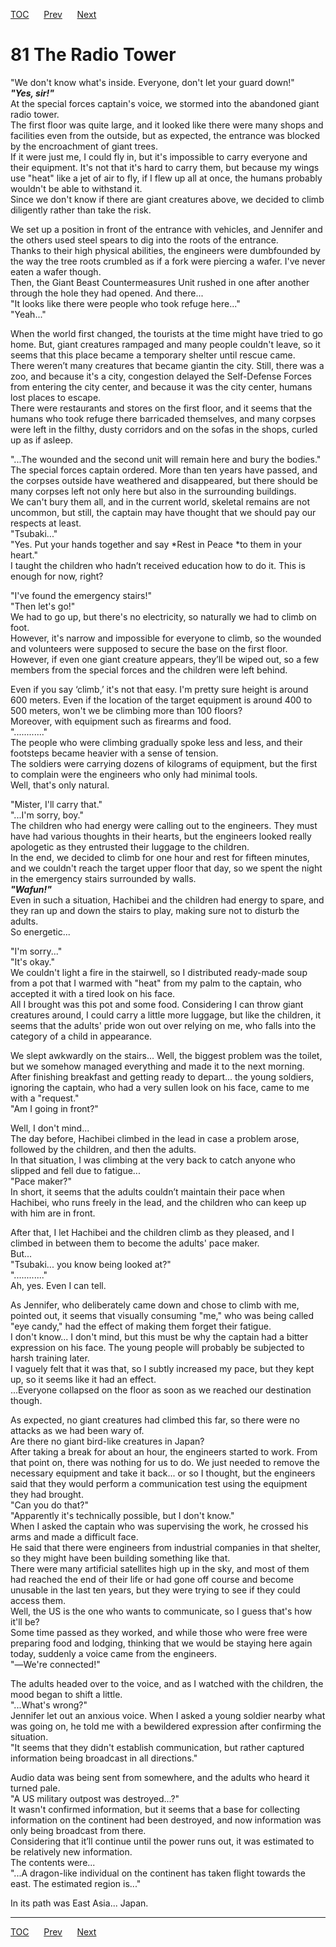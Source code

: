 [TOC](../readme.md)&nbsp;&nbsp;&nbsp;&nbsp;&nbsp;&nbsp;[Prev](section_0024.md)&nbsp;&nbsp;&nbsp;&nbsp;&nbsp;&nbsp;[Next](section_0026.md)



# 81 The Radio Tower

"We don't know what's inside. Everyone, don't let your guard down!"  
***"Yes, sir!"***  
At the special forces captain's voice, we stormed into the abandoned
giant radio tower.  
The first floor was quite large, and it looked like there were many
shops and facilities even from the outside, but as expected, the
entrance was blocked by the encroachment of giant trees.  
If it were just me, I could fly in, but it's impossible to carry
everyone and their equipment. It's not that it's hard to carry them, but
because my wings use "heat" like a jet of air to fly, if I flew up all
at once, the humans probably wouldn't be able to withstand it.  
Since we don't know if there are giant creatures above, we decided to
climb diligently rather than take the risk.  
  
We set up a position in front of the entrance with vehicles, and
Jennifer and the others used steel spears to dig into the roots of the
entrance.  
Thanks to their high physical abilities, the engineers were dumbfounded
by the way the tree roots crumbled as if a fork were piercing a wafer.
I've never eaten a wafer though.  
Then, the Giant Beast Countermeasures Unit rushed in one after another
through the hole they had opened. And there...  
"It looks like there were people who took refuge here..."  
"Yeah..."  
  
When the world first changed, the tourists at the time might have tried
to go home. But, giant creatures rampaged and many people couldn't
leave, so it seems that this place became a temporary shelter until
rescue came.  
There weren’t many creatures that became giantin the city. Still, there
was a zoo, and because it's a city, congestion delayed the Self-Defense
Forces from entering the city center, and because it was the city
center, humans lost places to escape.  
There were restaurants and stores on the first floor, and it seems that
the humans who took refuge there barricaded themselves, and many corpses
were left in the filthy, dusty corridors and on the sofas in the shops,
curled up as if asleep.  
  
"...The wounded and the second unit will remain here and bury the
bodies."  
The special forces captain ordered. More than ten years have passed, and
the corpses outside have weathered and disappeared, but there should be
many corpses left not only here but also in the surrounding buildings.  
We can't bury them all, and in the current world, skeletal remains are
not uncommon, but still, the captain may have thought that we should pay
our respects at least.  
"Tsubaki..."  
"Yes. Put your hands together and say *Rest in Peace *to them in your
heart."  
I taught the children who hadn’t received education how to do it. This
is enough for now, right?  
  
"I've found the emergency stairs!"  
"Then let's go!"  
We had to go up, but there's no electricity, so naturally we had to
climb on foot.  
However, it's narrow and impossible for everyone to climb, so the
wounded and volunteers were supposed to secure the base on the first
floor. However, if even one giant creature appears, they’ll be wiped
out, so a few members from the special forces and the children were left
behind.  
  
Even if you say ‘climb,’ it's not that easy. I'm pretty sure height is
around 600 meters. Even if the location of the target equipment is
around 400 to 500 meters, won't we be climbing more than 100 floors?  
Moreover, with equipment such as firearms and food.  
"............"  
The people who were climbing gradually spoke less and less, and their
footsteps became heavier with a sense of tension.  
The soldiers were carrying dozens of kilograms of equipment, but the
first to complain were the engineers who only had minimal tools.  
Well, that's only natural.  
  
"Mister, I'll carry that."  
"...I'm sorry, boy."  
The children who had energy were calling out to the engineers. They must
have had various thoughts in their hearts, but the engineers looked
really apologetic as they entrusted their luggage to the children.  
In the end, we decided to climb for one hour and rest for fifteen
minutes, and we couldn't reach the target upper floor that day, so we
spent the night in the emergency stairs surrounded by walls.  
***"Wafun!"***  
Even in such a situation, Hachibei and the children had energy to spare,
and they ran up and down the stairs to play, making sure not to disturb
the adults.  
So energetic...  
  
"I'm sorry..."  
"It's okay."  
We couldn't light a fire in the stairwell, so I distributed ready-made
soup from a pot that I warmed with "heat" from my palm to the captain,
who accepted it with a tired look on his face.  
All I brought was this pot and some food. Considering I can throw giant
creatures around, I could carry a little more luggage, but like the
children, it seems that the adults' pride won out over relying on me,
who falls into the category of a child in appearance.  
  
We slept awkwardly on the stairs... Well, the biggest problem was the
toilet, but we somehow managed everything and made it to the next
morning.  
After finishing breakfast and getting ready to depart... the young
soldiers, ignoring the captain, who had a very sullen look on his face,
came to me with a "request."  
"Am I going in front?"  
  
Well, I don't mind...  
The day before, Hachibei climbed in the lead in case a problem arose,
followed by the children, and then the adults.  
In that situation, I was climbing at the very back to catch anyone who
slipped and fell due to fatigue...  
"Pace maker?"  
In short, it seems that the adults couldn’t maintain their pace when
Hachibei, who runs freely in the lead, and the children who can keep up
with him are in front.  
  
After that, I let Hachibei and the children climb as they pleased, and I
climbed in between them to become the adults' pace maker.  
But...  
"Tsubaki... you know being looked at?"  
"............"  
Ah, yes. Even I can tell.  
  
As Jennifer, who deliberately came down and chose to climb with me,
pointed out, it seems that visually consuming "me," who was being called
"eye candy," had the effect of making them forget their fatigue.  
I don't know... I don't mind, but this must be why the captain had a
bitter expression on his face. The young people will probably be
subjected to harsh training later.  
I vaguely felt that it was that, so I subtly increased my pace, but they
kept up, so it seems like it had an effect.  
...Everyone collapsed on the floor as soon as we reached our destination
though.  
  
As expected, no giant creatures had climbed this far, so there were no
attacks as we had been wary of.  
Are there no giant bird-like creatures in Japan?  
After taking a break for about an hour, the engineers started to work.
From that point on, there was nothing for us to do. We just needed to
remove the necessary equipment and take it back... or so I thought, but
the engineers said that they would perform a communication test using
the equipment they had brought.  
"Can you do that?"  
"Apparently it's technically possible, but I don't know."  
When I asked the captain who was supervising the work, he crossed his
arms and made a difficult face.  
He said that there were engineers from industrial companies in that
shelter, so they might have been building something like that.  
There were many artificial satellites high up in the sky, and most of
them had reached the end of their life or had gone off course and become
unusable in the last ten years, but they were trying to see if they
could access them.  
Well, the US is the one who wants to communicate, so I guess that's how
it'll be?  
Some time passed as they worked, and while those who were free were
preparing food and lodging, thinking that we would be staying here again
today, suddenly a voice came from the engineers.  
"―We're connected!"  
  
The adults headed over to the voice, and as I watched with the children,
the mood began to shift a little.  
"...What's wrong?"  
Jennifer let out an anxious voice. When I asked a young soldier nearby
what was going on, he told me with a bewildered expression after
confirming the situation.  
"It seems that they didn't establish communication, but rather captured
information being broadcast in all directions."  
  
Audio data was being sent from somewhere, and the adults who heard it
turned pale.  
"A US military outpost was destroyed...?"  
It wasn't confirmed information, but it seems that a base for collecting
information on the continent had been destroyed, and now information was
only being broadcast from there.  
Considering that it’ll continue until the power runs out, it was
estimated to be relatively new information.  
The contents were...  
"...A dragon-like individual on the continent has taken flight towards
the east. The estimated region is..."  
  
In its path was East Asia... Japan.  
  
  
  


---
[TOC](../readme.md)&nbsp;&nbsp;&nbsp;&nbsp;&nbsp;&nbsp;[Prev](section_0024.md)&nbsp;&nbsp;&nbsp;&nbsp;&nbsp;&nbsp;[Next](section_0026.md)

